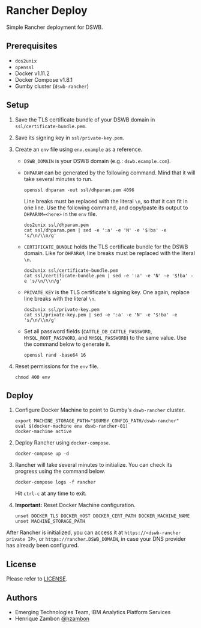 # Rancher Deploy

Simple Rancher deployment for DSWB.

## Prerequisites

*   `dos2unix`
*   `openssl`
*   Docker v1.11.2
*   Docker Compose v1.8.1
*   Gumby cluster (`dswb-rancher`)

## Setup

1.  Save the TLS certificate bundle of your DSWB domain in `ssl/certificate-bundle.pem`.

1.  Save its signing key in `ssl/private-key.pem`.

1.  Create an `env` file using `env.example` as a reference.

    *   `DSWB_DOMAIN` is your DSWB domain (e.g.: `dswb.example.com`).

    *   `DHPARAM` can be generated by the following command. Mind that it will take several minutes to run.

        ```shell
        openssl dhparam -out ssl/dhparam.pem 4096
        ```

        Line breaks must be replaced with the literal `\n`, so that it can fit in one line. Use the following command, and copy/paste its output to `DHPARAM=<here>` in the `env` file.

        ```shell
        dos2unix ssl/dhparam.pem
        cat ssl/dhparam.pem | sed -e ':a' -e 'N' -e '$!ba' -e 's/\n/\\n/g'
        ```

    *   `CERTIFICATE_BUNDLE` holds the TLS certificate bundle for the DSWB domain. Like for `DHPARAM`, line breaks must be replaced with the literal `\n`.

        ```shell
        dos2unix ssl/certificate-bundle.pem
        cat ssl/certificate-bundle.pem | sed -e ':a' -e 'N' -e '$!ba' -e 's/\n/\\n/g'
        ```

    *   `PRIVATE_KEY` is the TLS certificate's signing key. One again, replace line breaks with the literal `\n`.

        ```shell
        dos2unix ssl/private-key.pem
        cat ssl/private-key.pem | sed -e ':a' -e 'N' -e '$!ba' -e 's/\n/\\n/g'
        ```

    *   Set all password fields (`CATTLE_DB_CATTLE_PASSWORD`, `MYSQL_ROOT_PASSWORD`, and `MYSQL_PASSWORD`) to the same value. Use the command below to generate it.

        ```shell
        openssl rand -base64 16
        ```

1.  Reset permissions for the `env` file.

    ```shell
    chmod 400 env
    ```

## Deploy

1.  Configure Docker Machine to point to Gumby's `dswb-rancher` cluster.

    ```shell
    export MACHINE_STORAGE_PATH="$GUMBY_CONFIG_PATH/dswb-rancher"
    eval $(docker-machine env dswb-rancher-01)
    docker-machine active
    ```

1.  Deploy Rancher using `docker-compose`.

    ```shell
    docker-compose up -d
    ```

1.  Rancher will take several minutes to initialize. You can check its progress using the command below.

    ```shell
    docker-compose logs -f rancher
    ```

    Hit `ctrl-c` at any time to exit.

1.  **Important:** Reset Docker Machine configuration.

    ```shell
    unset DOCKER_TLS DOCKER_HOST DOCKER_CERT_PATH DOCKER_MACHINE_NAME
    unset MACHINE_STORAGE_PATH
    ```

After Rancher is initialized, you can access it at `https://<dswb-rancher private IP>`, or `https://rancher.DSWB_DOMAIN`, in case your DNS provider has already been configured.

## License

Please refer to [LICENSE](LICENSE).

## Authors

*   Emerging Technologies Team, IBM Analytics Platform Services
*   Henrique Zambon [@hzambon](https://twitter.com/hzambon)
